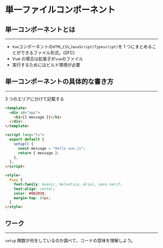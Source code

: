 # 単一ファイルコンポーネント

## 単一コンポーネントとは

---

- `Vue`コンポーネントの`HTML`,`CSS`,`JavaScript(Typescript)`を 1 つにまとめることができるファイル形式。(SFC)
- Vue の場合は拡張子が`vue`のファイル
- 実行するためにはビルド環境が必要

## 単一コンポーネントの具体的な書き方

---

3 つのエリアに分けて記載する

```html
<template>
  <div id="app">
    <h1>{{ message }}</h1>
  </div>
</template>

<script lang="ts">
  export default {
    setup() {
      const message = "Hello vue.js";
      return { message };
    },
  };
</script>

<style>
  #app {
    font-family: Avenir, Helvetica, Arial, sans-serif;
    text-align: center;
    color: #082038;
    margin-top: 60px;
  }
</style>
```

<div style="page-break-before:always"></div>

## ワーク

---

`setup` 関数が何をしているのか調べて、コードの意味を理解しよう。
